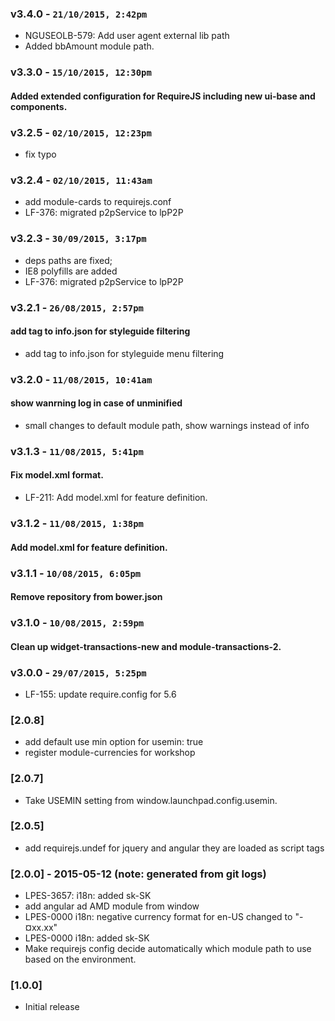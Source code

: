 ### v3.4.0 - `21/10/2015, 2:42pm`
* NGUSEOLB-579: Add user agent external lib path  
* Added bbAmount module path.  

### v3.3.0 - `15/10/2015, 12:30pm`
#### Added extended configuration for RequireJS including new ui-base and components.  

### v3.2.5 - `02/10/2015, 12:23pm`
* fix typo  

### v3.2.4 - `02/10/2015, 11:43am`
* add module-cards to requirejs.conf  
* LF-376: migrated p2pService to lpP2P  

### v3.2.3 - `30/09/2015, 3:17pm`
* deps paths are fixed;
* IE8 polyfills are added
* LF-376: migrated p2pService to lpP2P

### v3.2.1 - `26/08/2015, 2:57pm`
#### add tag to info.json for styleguide filtering
* add tag to info.json for styleguide menu filtering


### v3.2.0 - `11/08/2015, 10:41am`
#### show wanrning log in case of unminified
* small changes to default module path, show warnings instead of info

### v3.1.3 - `11/08/2015, 5:41pm`
#### Fix model.xml format.
* LF-211: Add model.xml for feature definition.

### v3.1.2 - `11/08/2015, 1:38pm`
#### Add model.xml for feature definition.

### v3.1.1 - `10/08/2015, 6:05pm`
#### Remove repository from bower.json


### v3.1.0 - `10/08/2015, 2:59pm`
#### Clean up widget-transactions-new and module-transactions-2.


### v3.0.0 - `29/07/2015, 5:25pm`
- LF-155: update require.config for 5.6

### [2.0.8]
- add default use min option for usemin: true
- register module-currencies for workshop

### [2.0.7]
- Take USEMIN setting from window.launchpad.config.usemin.

### [2.0.5]
- add requirejs.undef for jquery and angular they are loaded as script tags

### [2.0.0] - 2015-05-12 (note: generated from git logs)
- LPES-3657: i18n: added sk-SK
- add angular ad AMD module from window
- LPES-0000 i18n: negative currency format for en-US changed to "-¤xx.xx"
- LPES-0000 i18n: added sk-SK
- Make requirejs config decide automatically which module path to use based on the environment.

### [1.0.0]
* Initial release
